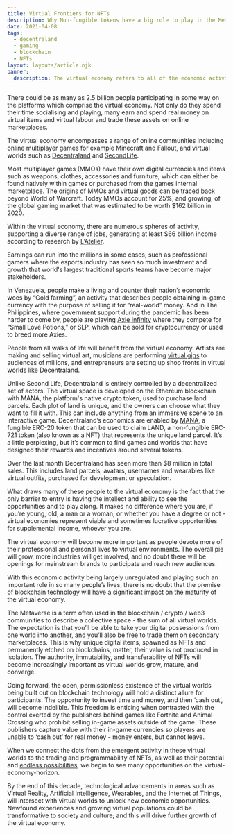 ```yaml
---
title: Virtual Frontiers for NFTs
description: Why Non-fungible tokens have a big role to play in the Metaverse
date: 2021-04-08
tags:
  - decentraland
  - gaming
  - blockchain
  - NFTs
layout: layouts/article.njk
banner:
  description: The virtual economy refers to all of the economic activity that occurs in virtual worlds where the jobs, assets, marketplaces and trading have real monetary value.
---
```

There could be as many as 2.5 billion people participating in some way on the platforms which comprise the virtual economy. Not only do they spend their time socialising and playing, many earn and spend real money on virtual items and virtual labour and trade these assets on online marketplaces.

The virtual economy encompasses a range of online communities including online multiplayer games for example Minecraft and Fallout, and virtual worlds such as [Decentraland](https://decentraland.org/) and [SecondLife](https://en.wikipedia.org/wiki/Second_Life).

Most multiplayer games (MMOs) have their own digital currencies and items such as weapons, clothes, accessories and furniture, which can either be found natively within games or purchased from the games internal marketplace. The origins of MMOs and virtual goods can be traced back beyond World of Warcraft. Today MMOs account for 25%, and growing, of the global gaming market that was estimated to be worth $162 billion in 2020.

Within the virtual economy, there are numerous spheres of activity, supporting a diverse range of jobs, generating at least $66 billion income according to research by [L’Atelier](https://atelier.net/virtual-economy/).

Earnings can run into the millions in some cases, such as professional gamers where the esports industry has seen so much investment and growth that world's largest traditional sports teams have become major stakeholders.

In Venezuela, people make a living and counter their nation’s economic woes by “Gold farming”, an activity that describes people obtaining in-game currency with the purpose of selling it for “real-world” money. And in The Philippines, where government support during the pandemic has been harder to come by, people are playing [Axie Infinity](https://leofinance.io/@knowhow92/passive-income-with-blockchain-gaming-part-1-axie-infinity) where they compete for “Small Love Potions,” or SLP, which can be sold for cryptocurrency or used to breed more Axies.

People from all walks of life will benefit from the virtual economy. Artists are making and selling virtual art, musicians are performing [virtual gigs](https://www.rollingstone.com/pro/news/virtual-music-festival-minecraft-video-game-1003205/) to audiences of millions, and entrepreneurs are setting up shop fronts in virtual worlds like Decentraland.

Unlike Second Life, Decentraland is entirely controlled by a decentralized set of actors. The virtual space is developed on the Ethereum blockchain with MANA, the platform's native crypto token, used to purchase land parcels. Each plot of land is unique, and the owners can choose what they want to fill it with. This can include anything from an immersive scene to an interactive game. Decentraland’s economics are enabled by [MANA](https://republic.co/blog/real-estate/investing-in-decentraland-in-2021), a fungible ERC-20 token that can be used to claim LAND, a non-fungible ERC-721 token (also known as a NFT) that represents the unique land parcel. It’s a little perplexing, but it’s common to find games and worlds that have designed their rewards and incentives around several tokens.

Over the last month Decentraland has seen more than $8 million in total sales. This includes land parcels, avatars, usernames and wearables like virtual outfits, purchased for development or speculation.

What draws many of these people to the virtual economy is the fact that the only barrier to entry is having the intellect and ability to see the opportunities and to play along. It makes no difference where you are, if you’re young, old, a man or a woman, or whether you have a degree or not - virtual economies represent viable and sometimes lucrative opportunities for supplemental income, whoever you are.

The virtual economy will become more important as people devote more of their professional and personal lives to virtual environments. The overall pie will grow, more industries will get involved, and no doubt there will be openings for mainstream brands to participate and reach new audiences.

With this economic activity being largely unregulated and playing such an important role in so many people’s lives, there is no doubt that the premise of blockchain technology will have a significant impact on the maturity of the virtual economy. 

The Metaverse is a term often used in the blockchain / crypto / web3 communities to describe a collective space - the sum of all virtual worlds. The expectation is that you’ll be able to take your digital possessions from one world into another, and you’ll also be free to trade them on secondary marketplaces. This is why unique digital items, spawned as NFTs and permanently etched on blockchains, matter, their value is not produced in isolation. The authority, immutability, and transferability of NFTs will become increasingly important as virtual worlds grow, mature, and converge.

Going forward, the open, permissionless existence of the virtual worlds being built out on blockchain technology will hold a distinct allure for participants. The opportunity to invest time and money, and then ‘cash out’, will become indelible. This freedom is enticing when contrasted with the control exerted by the publishers behind games like Fortnite and Animal Crossing who prohibit selling in-game assets outside of the game. These publishers capture value with their in-game currencies so players are unable to ‘cash out’ for real money - money enters, but cannot leave.

When we connect the dots from the emergent activity in these virtual worlds to the trading and programmability of NFTs, as well as their potential and [endless possibilities](https://medium.com/charged-particles/possibility-for-unlimited-creativity-with-charged-particles-c2f044883f73), we begin to see many opportunities on the virtual-economy-horizon. 

By the end of this decade, technological advancements in areas such as Virtual Reality, Artificial Intelligence, Wearables, and the Internet of Things, will intersect with virtual worlds to unlock new economic opportunities. Newfound experiences and growing virtual populations could be transformative to society and culture; and this will drive further growth of the virtual economy.
